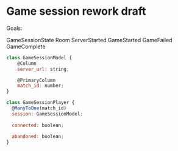 # Game session rework draft


Goals:  

GameSessionState
    Room
    ServerStarted
    GameStarted
    GameFailed
    GameComplete


```js
class GameSessionModel {
    @Column
    server_url: string;

    @PrimaryColumn
    match_id: number;
}

class GameSessionPlayer {
  @ManyToOne(match_id)
  session: GameSessionModel;
  
  connected: boolean;
  
  abandoned: boolean;
}


```
